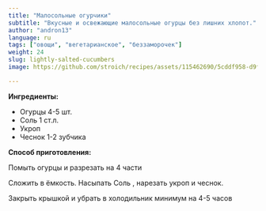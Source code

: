 ```yaml
---
title: "Малосольные огурчики"
subtitle: "Вкусные и освежающие малосольные огурцы без лишних хлопот."
author: "andron13"
language: ru
tags: ["овощи", "вегетарианское", "беззаморочек"]
weight: 24
slug: lightly-salted-cucumbers
image: https://github.com/stroich/recipes/assets/115462690/5cddf958-d9f9-4f04-8ed2-ace20134d164

---
```



**Ингредиенты:**

* Огурцы 4-5 шт.
* Соль 1 ст.л.
* Укроп
* Чеснок 1-2 зубчика


**Способ приготовления:**

Помыть огурцы и разрезать на 4 части

Сложить в ёмкость. Насыпать Соль , нарезать укроп и чеснок.

Закрыть крышкой и убрать в холодильник минимум на 4-5 часов

